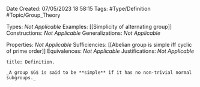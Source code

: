 <div class="topSpace"></div>

Date Created: 07/05/2023 18:58:15
Tags: #Type/Definition #Topic/Group_Theory

Types: _Not Applicable_
Examples: [[Simplicity of alternating group]]
Constructions: _Not Applicable_
Generalizations: _Not Applicable_

Properties: _Not Applicable_
Sufficiencies: [[Abelian group is simple iff cyclic of prime order]]
Equivalences: _Not Applicable_
Justifications: _Not Applicable_

``` ad-Definition
title: Definition.

_A group $G$ is said to be **simple** if it has no non-trivial normal subgroups._

```
